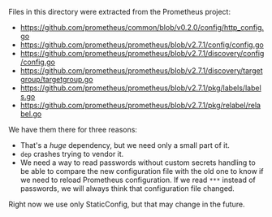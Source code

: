 Files in this directory were extracted from the Prometheus project:

* https://github.com/prometheus/common/blob/v0.2.0/config/http_config.go
* https://github.com/prometheus/prometheus/blob/v2.7.1/config/config.go
* https://github.com/prometheus/prometheus/blob/v2.7.1/discovery/config/config.go
* https://github.com/prometheus/prometheus/blob/v2.7.1/discovery/targetgroup/targetgroup.go
* https://github.com/prometheus/prometheus/blob/v2.7.1/pkg/labels/labels.go
* https://github.com/prometheus/prometheus/blob/v2.7.1/pkg/relabel/relabel.go

We have them there for three reasons:

* That's a *huge* dependency, but we need only a small part of it.
* `dep` crashes trying to vendor it.
* We need a way to read passwords without custom secrets handling to be able to compare the new configuration file with the old one to know if we need to reload Prometheus configuration. If we read `***` instead of passwords, we will always think that configuration file changed.

Right now we use only StaticConfig, but that may change in the future.
